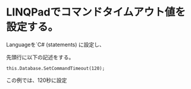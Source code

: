 # LINQPadでコマンドタイムアウト値を設定する。


Languageを`C# (statements) に設定し、

先頭行に以下の記述をする。

```
this.Database.SetCommandTimeout(120);
```


この例では、120秒に設定

